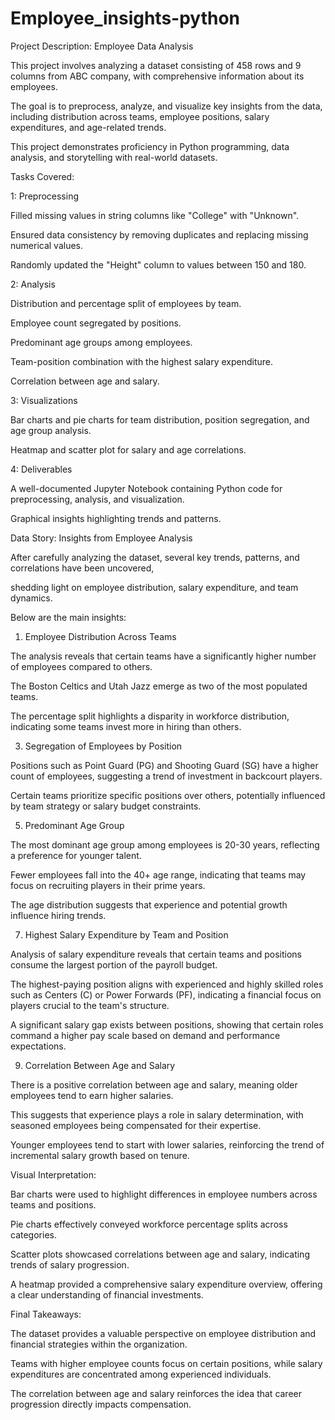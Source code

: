 # Employee_insights-python

Project Description: Employee Data Analysis

This project involves analyzing a dataset consisting of 458 rows and 9 columns from ABC company, with comprehensive information about its employees. 

The goal is to preprocess, analyze, and visualize key insights from the data, including distribution across teams, employee positions, salary expenditures, and age-related trends. 

This project demonstrates proficiency in Python programming, data analysis, and storytelling with real-world datasets.

Tasks Covered:

1: Preprocessing

Filled missing values in string columns like "College" with "Unknown".

Ensured data consistency by removing duplicates and replacing missing numerical values.

Randomly updated the "Height" column to values between 150 and 180.

2: Analysis

Distribution and percentage split of employees by team.

Employee count segregated by positions.

Predominant age groups among employees.

Team-position combination with the highest salary expenditure.

Correlation between age and salary.

3: Visualizations

Bar charts and pie charts for team distribution, position segregation, and age group analysis.

Heatmap and scatter plot for salary and age correlations.

4: Deliverables

A well-documented Jupyter Notebook containing Python code for preprocessing, analysis, and visualization.

Graphical insights highlighting trends and patterns.

Data Story: Insights from Employee Analysis

After carefully analyzing the dataset, several key trends, patterns, and correlations have been uncovered,

shedding light on employee distribution, salary expenditure, and team dynamics. 

Below are the main insights:

1. Employee Distribution Across Teams

The analysis reveals that certain teams have a significantly higher number of employees compared to others.

The Boston Celtics and Utah Jazz emerge as two of the most populated teams.

The percentage split highlights a disparity in workforce distribution, indicating some teams invest more in hiring than others.

3. Segregation of Employees by Position

Positions such as Point Guard (PG) and Shooting Guard (SG) have a higher count of employees, suggesting a trend of investment in backcourt players.

Certain teams prioritize specific positions over others, potentially influenced by team strategy or salary budget constraints.

5. Predominant Age Group

The most dominant age group among employees is 20-30 years, reflecting a preference for younger talent.

Fewer employees fall into the 40+ age range, indicating that teams may focus on recruiting players in their prime years.

The age distribution suggests that experience and potential growth influence hiring trends.

7. Highest Salary Expenditure by Team and Position

Analysis of salary expenditure reveals that certain teams and positions consume the largest portion of the payroll budget.

The highest-paying position aligns with experienced and highly skilled roles such as Centers (C) or Power Forwards (PF), indicating a financial focus
on players crucial to the team's structure.

A significant salary gap exists between positions, showing that certain roles command a higher pay scale based on demand and performance expectations.

9. Correlation Between Age and Salary

There is a positive correlation between age and salary, meaning older employees tend to earn higher salaries.

This suggests that experience plays a role in salary determination, with seasoned employees being compensated for their expertise.

Younger employees tend to start with lower salaries, reinforcing the trend of incremental salary growth based on tenure.

Visual Interpretation:

Bar charts were used to highlight differences in employee numbers across teams and positions.

Pie charts effectively conveyed workforce percentage splits across categories.

Scatter plots showcased correlations between age and salary, indicating trends of salary progression.

A heatmap provided a comprehensive salary expenditure overview, offering a clear understanding of financial investments.

Final Takeaways:

The dataset provides a valuable perspective on employee distribution and financial strategies within the organization. 

Teams with higher employee counts focus on certain positions, while salary expenditures are concentrated among experienced individuals. 

The correlation between age and salary reinforces the idea that career progression directly impacts compensation.





